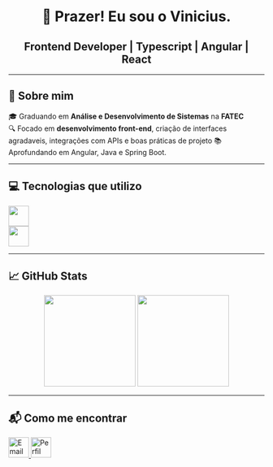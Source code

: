 <h1 align="center">👋 Prazer! Eu sou o Vinicius.</h1>

<h2 align="center"> Frontend Developer | Typescript | Angular | React </h2>

---

## 🚀 Sobre mim

🎓 Graduando em **Análise e Desenvolvimento de Sistemas** na **FATEC**  
🔍 Focado em **desenvolvimento front-end**, criação de interfaces agradaveis, integrações com APIs e boas práticas de projeto
📚 Aprofundando em Angular, Java e Spring Boot.

---

## 💻 Tecnologias que utilizo

<div>
<img height="40"  src="https://skillicons.dev/icons?i=angular,react,ts,js,sass,tailwind,html,css"/> 
</div>
<div>
<img height="40"  src="https://skillicons.dev/icons?i=java,nodejs,express,mongodb,mysql"/> 
</div>

---

## 📈 GitHub Stats

<div align="center">
<img height= "180em" src="https://github-readme-stats.vercel.app/api?username=v-L1ma&show_icons=true&theme=dark">
<img height="180em" src="https://github-readme-stats.vercel.app/api/top-langs/?username=v-L1ma&layout=compact&theme=dark">
</div>

---

## 📬 Como me encontrar

<p align="left">
  <a href="mailto:viniciuslima957@hotmail.com" target="_blank">
     <img height="40"  src="https://skillicons.dev/icons?i=gmail" alt="Email para contato"/>
  </a>
         
  <a href="https://www.linkedin.com/in/vinilimadev" target="_blank">
     <img height="40"  src="https://skillicons.dev/icons?i=linkedin" alt="Perfil no linkedin"/>
  </a>
</p>
